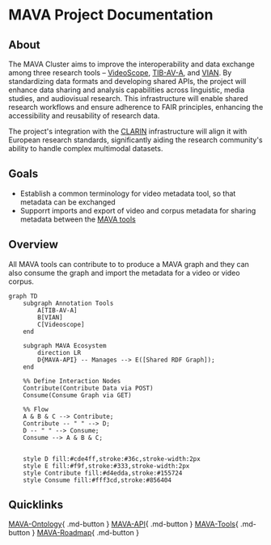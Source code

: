 # MAVA Project Documentation

## About

The MAVA Cluster aims to improve the interoperability and data exchange among three research tools – [VideoScope](https://videoscope.linguistik.uzh.ch/), [TIB-AV-A](https://www.tib.eu/en/research-development/project-overview/project-summary/tib-av-a), and [VIAN](https://www.vian.app/). By standardizing data formats and developing shared APIs, the project will enhance data sharing and analysis capabilities across linguistic, media studies, and audiovisual research. This infrastructure will enable shared research workflows and ensure adherence to FAIR principles, enhancing the accessibility and reusability of research data.

The project's integration with the [CLARIN](https://clarin-ch.ch/) infrastructure will align it with European research standards, significantly aiding the research community's ability to handle complex multimodal datasets.

## Goals

- Establish a common terminology for video metadata tool, so that metadata can be exchanged
- Supporrt imports and export of video and corpus metadata for sharing metadata between the [MAVA tools](tools.md)

## Overview

All MAVA tools can contribute to to produce a MAVA graph and they can also consume the graph and import the metadata for a video or video corpus.

```mermaid
graph TD
    subgraph Annotation Tools
        A[TIB-AV-A]
        B[VIAN]
        C[Videoscope]
    end

    subgraph MAVA Ecosystem
        direction LR
        D{MAVA-API} -- Manages --> E([Shared RDF Graph]);
    end

    %% Define Interaction Nodes
    Contribute(Contribute Data via POST)
    Consume(Consume Graph via GET)

    %% Flow
    A & B & C --> Contribute;
    Contribute -- " " --> D;
    D -- " " --> Consume;
    Consume --> A & B & C;


    style D fill:#cde4ff,stroke:#36c,stroke-width:2px
    style E fill:#f9f,stroke:#333,stroke-width:2px
    style Contribute fill:#d4edda,stroke:#155724
    style Consume fill:#fff3cd,stroke:#856404
```

## Quicklinks

[MAVA-Ontology](ontology.md){ .md-button }
[MAVA-API](api.md){ .md-button }
[MAVA-Tools](tools.md){ .md-button }
[MAVA-Roadmap](roadmap.md){ .md-button }
